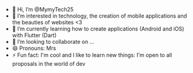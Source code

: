 - 👋 Hi, I’m @MymyTech25
- 👀 I’m interested in technology, the creation of mobile applications and the beauties of websites <3
- 🌱 I’m currently learning how to create applications (Android and iOS) with Flutter (Dart)
- 💞️ I’m looking to collaborate on ...
- 😄 Pronouns: Mrs
- ⚡ Fun fact: I'm cool and I like to learn new things: I'm open to all proposals in the world of dev

<!---
MymyTech25/MymyTech25 is a ✨ special ✨ repository because its `README.md` (this file) appears on your GitHub profile.
You can click the Preview link to take a look at your changes.
--->
